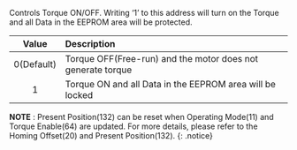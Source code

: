 Controls Torque ON/OFF. Writing ‘1’ to this address will turn on the Torque and all Data in the EEPROM area will be protected.

| Value | Description     |
| :-------------: | :------------- |
|0(Default)|Torque OFF(Free-run) and the motor does not generate torque|
|1|Torque ON and all Data in the EEPROM area will be locked|

**NOTE** : Present Position(132) can be reset when Operating Mode(11) and Torque Enable(64) are updated. For more details, please refer to the Homing Offset(20) and Present Position(132).
{: .notice}
